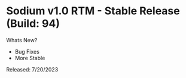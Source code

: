 # Sodium v1.0 RTM - Stable Release (Build: 94)

Whats New?

- Bug Fixes
- More Stable

Released: 7/20/2023
